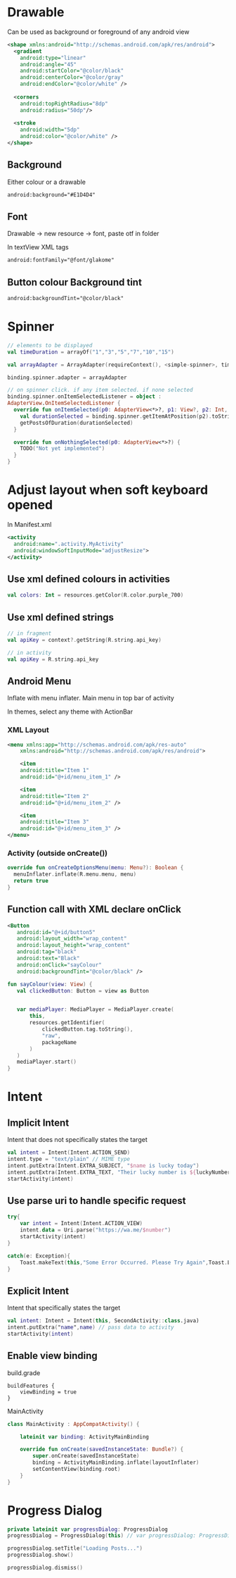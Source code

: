# Drawable
Can be used as background or foreground of any android view
```xml
<shape xmlns:android="http://schemas.android.com/apk/res/android">
  <gradient
    android:type="linear"
    android:angle="45"
    android:startColor="@color/black"
    android:centerColor="@color/gray"
    android:endColor="@color/white" />
  
  <corners
    android:topRightRadius="8dp"
    android:radius="50dp"/>
  
  <stroke
    android:width="5dp"
    android:color="@color/white" />
</shape>
```

## Background
Either colour or a drawable
```xml
android:background="#E1D4D4"
```
## Font
Drawable -> new resource -> font, paste otf in folder

In textView XML tags
```xml
android:fontFamily="@font/glakome"
```
## Button colour Background tint
```xml
android:backgroundTint="@color/black"
```
# Spinner
```kotlin
// elements to be displayed
val timeDuration = arrayOf("1","3","5","7","10","15")

val arrayAdapter = ArrayAdapter(requireContext(), <simple-spinner>, timeDuration)

binding.spinner.adapter = arrayAdapter

// on spinner click. if any item selected. if none selected
binding.spinner.onItemSelectedListener = object :
AdapterView.OnItemSelectedListener {
  override fun onItemSelected(p0: AdapterView<*>?, p1: View?, p2: Int, p3: Long) {
    val durationSelected = binding.spinner.getItemAtPosition(p2).toString()
    getPostsOfDuration(durationSelected)
  }

  override fun onNothingSelected(p0: AdapterView<*>?) {
    TODO("Not yet implemented")
  }
}
```
# Adjust layout when soft keyboard opened
In Manifest.xml
```xml
<activity 
  android:name=".activity.MyActivity"
  android:windowSoftInputMode="adjustResize">
</activity>
```

## Use xml defined colours in activities
```kotlin
val colors: Int = resources.getColor(R.color.purple_700)
```
## Use xml defined strings
```kotlin
// in fragment
val apiKey = context?.getString(R.string.api_key)

// in activity
val apiKey = R.string.api_key
```

## Android Menu
Inflate with menu inflater. Main menu in top bar of activity

In themes, select any theme with ActionBar

### XML Layout
```xml
<menu xmlns:app="http://schemas.android.com/apk/res-auto"
	xmlns:android="http://schemas.android.com/apk/res/android">

	<item
    android:title="Item 1"
    android:id="@+id/menu_item_1" />

	<item
    android:title="Item 2"
    android:id="@+id/menu_item_2" />

	<item
    android:title="Item 3"
    android:id="@+id/menu_item_3" />
</menu>
```

### Activity (outside onCreate())
```kotlin
override fun onCreateOptionsMenu(menu: Menu?): Boolean {
  menuInflater.inflate(R.menu.menu, menu)
  return true
}
```

## Function call with XML declare onClick
```xml
<Button
   android:id="@+id/button5"
   android:layout_width="wrap_content"
   android:layout_height="wrap_content"
   android:tag="black"
   android:text="Black"
   android:onClick="sayColour"
   android:backgroundTint="@color/black" />
```

```kotlin
fun sayColour(view: View) {
   val clickedButton: Button = view as Button


   var mediaPlayer: MediaPlayer = MediaPlayer.create(
       this,
       resources.getIdentifier(
           clickedButton.tag.toString(),
           "raw",
           packageName
       )
   )
   mediaPlayer.start()
}
```


# Intent
## Implicit Intent
Intent that does not specifically states the target
```kotlin
val intent = Intent(Intent.ACTION_SEND)
intent.type = "text/plain" // MIME type
intent.putExtra(Intent.EXTRA_SUBJECT, "$name is lucky today")
intent.putExtra(Intent.EXTRA_TEXT, "Their lucky number is ${luckyNumber.toString()}") // main body
startActivity(intent)	
```
## Use parse uri to handle specific request
```kotlin
try{
	var intent = Intent(Intent.ACTION_VIEW)
	intent.data = Uri.parse("https://wa.me/$number")
	startActivity(intent)
}

catch(e: Exception){
	Toast.makeText(this,"Some Error Occurred. Please Try Again",Toast.LENGTH_LONG).show()
}
```

## Explicit Intent
Intent that specifically states the target
```kotlin
val intent: Intent = Intent(this, SecondActivity::class.java)
intent.putExtra("name",name) // pass data to activity
startActivity(intent)
```
## Enable view binding
build.grade
```
buildFeatures {
    viewBinding = true
}
```
MainActivity
```Kotlin
class MainActivity : AppCompatActivity() {

    lateinit var binding: ActivityMainBinding

    override fun onCreate(savedInstanceState: Bundle?) {
        super.onCreate(savedInstanceState)
        binding = ActivityMainBinding.inflate(layoutInflater)
        setContentView(binding.root)
    }
}
```

# Progress Dialog
```kotlin
private lateinit var progressDialog: ProgressDialog 
progressDialog = ProgressDialog(this) // var progressDialog: ProgressDialog = ProgressDialog(this)

progressDialog.setTitle("Loading Posts...")
progressDialog.show()

progressDialog.dismiss()
```


